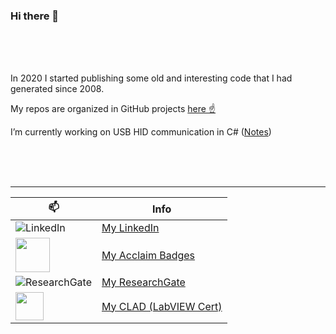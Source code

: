 ### Hi there 👋
<br>
<br>
<br>

In 2020 I started publishing some old and interesting code that I had generated since 2008.

My repos are organized in GitHub projects [here  &#9757;](https://github.com/etfovac?tab=projects)

I’m currently working on USB HID communication in C# ([Notes](https://github.com/etfovac/hid/wiki/Notes))

<br>
<br>
<br>

---
|📫|Info|
|----|----|
|![LinkedIn](https://icon-icons.com/icons2/99/PNG/32/linkedin_socialnetwork_17441.png) | [My LinkedIn](https://www.linkedin.com/in/etfovac/)  
|<img src="https://theme.zdassets.com/theme_assets/2382499/d2e455f37a41d85f6db43eba506997c548348b5a.png" width=55 hight=55> | [My Acclaim Badges](https://www.youracclaim.com/users/nikola-jovanovic.bf86d5ba)
|![ResearchGate](https://icon-icons.com/icons2/2108/PNG/32/researchgate_icon_130843.png) | [My ResearchGate](https://www.researchgate.net/profile/Nikola_Jovanovic9)  
|<img src="https://images.youracclaim.com/size/220x220/images/84f9f6c4-167a-47bf-95bf-af1b4610fd67/36015_Certificate_Badges_FINAL__1__NI_Instructor_v5_copy_2.png" width=45 hight=45>|[My CLAD (LabVIEW Cert)](https://www.youracclaim.com/badges/3ee8a24f-0360-42d5-96c1-79f6296d7fe0/public_url)
 

<!--
**etfovac/etfovac** is a ✨ _special_ ✨ repository because its `README.md` (this file) appears on your GitHub profile.

Here are some ideas to get you started:

- 🔭 I’m currently working on ...
- 🌱 I’m currently learning ...
- 👯 I’m looking to collaborate on ...
- 🤔 I’m looking for help with ...
- 💬 Ask me about ...
- 📫 How to reach me: ...
- 😄 Pronouns: ...
- ⚡ Fun fact: ...
-->
